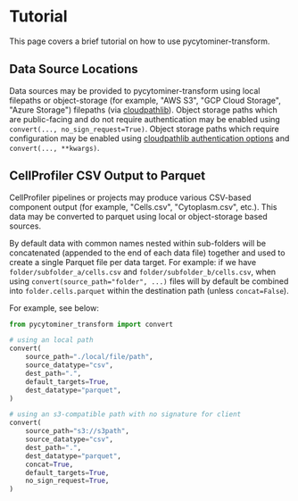 # Tutorial

This page covers a brief tutorial on how to use pycytominer-transform.

## Data Source Locations

Data sources may be provided to pycytominer-transform using local filepaths or object-storage (for example, "AWS S3", "GCP Cloud Storage", "Azure Storage") filepaths (via [cloudpathlib](https://cloudpathlib.drivendata.org/~latest/)).
Object storage paths which are public-facing and do not require authentication may be enabled using `convert(..., no_sign_request=True)`.
Object storage paths which require configuration may be enabled using [cloudpathlib authentication options](https://cloudpathlib.drivendata.org/~latest/authentication/) and `convert(..., **kwargs)`.

## CellProfiler CSV Output to Parquet

CellProfiler pipelines or projects may produce various CSV-based component output (for example, "Cells.csv", "Cytoplasm.csv", etc.).
This data may be converted to parquet using local or object-storage based sources.

By default data with common names nested within sub-folders will be concatenated (appended to the end of each data file) together and used to create a single Parquet file per data target.
For example: if we have `folder/subfolder_a/cells.csv` and `folder/subfolder_b/cells.csv`, when using `convert(source_path="folder", ...)` files will by default be combined into `folder.cells.parquet` within the destination path (unless `concat=False`).

For example, see below:

```python
from pycytominer_transform import convert

# using an local path
convert(
    source_path="./local/file/path",
    source_datatype="csv",
    dest_path=".",
    default_targets=True,
    dest_datatype="parquet",
)

# using an s3-compatible path with no signature for client
convert(
    source_path="s3://s3path",
    source_datatype="csv",
    dest_path=".",
    dest_datatype="parquet",
    concat=True,
    default_targets=True,
    no_sign_request=True,
)
```
